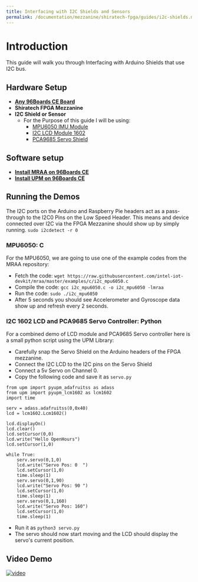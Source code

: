 ```yaml
---
title: Interfacing with I2C Shields and Sensors
permalink: /documentation/mezzanine/shiratech-fpga/guides/i2c-shields.md.html
---
```

# Introduction

This guide will walk you through Interfacing with Arduino Shields that use I2C bus.

## Hardware Setup

- **[Any 96Boards CE Board](https://www.96boards.org/products/ce/)**
- **Shiratech FPGA Mezzanine**
- **I2C Shield or Sensor**
  - For the Purpose of this guide I will be using:
    - [MPU6050 IMU Module](https://www.amazon.com/MPU-6050-MPU6050-Accelerometer-Gyroscope-Converter/dp/B008BOPN40/)
    - [I2C LCD Module 1602](https://www.amazon.com/Qunqi-Serial-Backlight-Arduino-MEGA2560/dp/B01E4YUT3K)
    - [PCA9685 Servo Shield](https://www.adafruit.com/product/1411)

## Software setup

- **[Install MRAA on 96Boards CE](https://youtu.be/c8b6pcc6H2c)**
- **[Install UPM on 96Boards CE](https://github.com/intel-iot-devkit/upm/blob/master/docs/building.md)**

## Running the Demos

The I2C ports on the Arduino and Raspberry Pie headers act as a pass-through to the I2C0 Pins on the Low Speed Header.
This means and device connected over I2C via the FPGA Mezzanine should show up by simply running.
`sudo i2cdetect -r 0`

### MPU6050: C

For the MPU6050, we are going to use one of the example codes from the MRAA repository:

- Fetch the code: `wget https://raw.githubusercontent.com/intel-iot-devkit/mraa/master/examples/c/i2c_mpu6050.c`
- Compile the code: `gcc i2c_mpu6050.c -o i2c_mpu6050 -lmraa`
- Run the code: `sudo ./i2c_mpu6050`
- After 5 seconds you should see Accelerometer and Gyroscope data show up and refresh every 2 seconds.

### I2C 1602 LCD and PCA9685 Servo Controller: Python

For a combined demo of LCD module and PCA9685 Servo controller here is a small python script using the UPM Library:

- Carefully snap the Servo Shield on the Arduino headers of the FPGA mezzanine.
- Connect the I2C LCD to the I2C pins on the Servo Shield
- Connect a 5v Servo on Channel 0.
- Copy the following code and save it as `servo.py`

```
from upm import pyupm_adafruitss as adass
from upm import pyupm_lcm1602 as lcm1602
import time

serv = adass.adafruitss(0,0x40)
lcd = lcm1602.Lcm1602()

lcd.displayOn()
lcd.clear()
lcd.setCursor(0,0)
lcd.write("Hello OpenHours")
lcd.setCursor(1,0)

while True:
    serv.servo(0,1,0)
    lcd.write("Servo Pos: 0  ")
    lcd.setCursor(1,0)
    time.sleep(1)
    serv.servo(0,1,90)
    lcd.write("Servo Pos: 90 ")
    lcd.setCursor(1,0)
    time.sleep(1)
    serv.servo(0,1,160)
    lcd.write("Servo Pos: 160")
    lcd.setCursor(1,0)
    time.sleep(1)

```

- Run it as `python3 servo.py`
- The servo should now start moving and the LCD should display the servo's current position.

## Video Demo

[![video](https://img.youtube.com/vi/i3DC2rw2ufo/0.jpg)](https://youtu.be/i3DC2rw2ufo)
